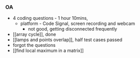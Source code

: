 ### OA
- 4 coding questions - 1 hour 10mins, 
	- platform - Code Signal, screen recording and webcam
		- not good, getting disconnected frequently
- [[array cycle]], done
- [[lamps and points overlap]], half test cases passed
- forgot the questions
- [[find local maximum in a matrix]]